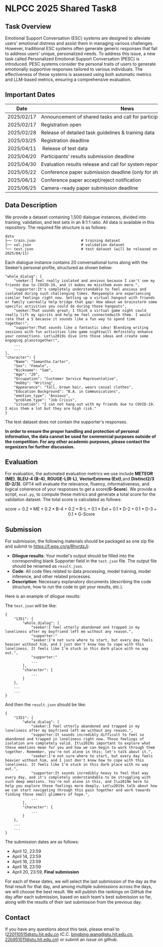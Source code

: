 # NLPCC 2025 Shared Task8

## Task Overview
Emotional Support Conversation (ESC) systems are designed to alleviate users' emotional distress and assist them in managing various challenges. However, traditional ESC systems often generate generic responses that fail to address users' unique, personalized needs. To address this issue, a new task called Personalized Emotional Support Conversation (PESC) is introduced. PESC systems consider the personal traits of users to generate emotionally supportive responses tailored to various individuals. The effectiveness of these systems is assessed using both automatic metrics and LLM-based metrics, ensuring a comprehensive evaluation.


## Important Dates
| Date | News |
| ---  | ---  |
| 2025/02/17 | Announcement of shared tasks and call for participation |
| 2025/02/17 | Registration open |
| 2025/02/28 | Release of detailed task guidelines & training data |
| 2025/03/25 | Registration deadline |
| 2025/04/11 | Release of test data |
| 2025/04/20 | Participants’ results submission deadline |
| 2025/04/30 | Evaluation results release and call for system reports and conference paper |
| 2025/05/22 | Conference paper submission deadline (only for shared tasks) |
| 2025/06/12 | Conference paper accept/reject notification |
| 2025/06/25 | Camera-ready paper submission deadline |


## Data Description
We provide a dataset containing 1,500 dialogue instances, divided into training, validation, and test sets in an 8:1:1 ratio. All data is available in this repository. The required file structure is as follows:
```
data
├── train.json                     # training dataset
├── val.json                       # validation dataset
└── test.json                      # test dataset (will be released on 2025/04/11)
```
Each dialogue instance contains 20 conversational turns along with the Seeker’s personal profile, structured as shown below:
```
"whole_dialog": [
    "seeker:I feel really isolated and anxious because I can't see my friends due to COVID-19, and it makes me missthem even more.",
    "supporter:It's completely understandable to feel anxious and isolated during such challenging times. Manypeople are experiencing similar feelings right now. Setting up a virtual hangout with friends or family canreally help bridge that gap! How about we brainstorm some specific activities you could do during those hangouts",
    "seeker:That sounds great; I think a virtual game night could really lift my spirits and help me feel connectedwith them. I would rate that a 5 because it sounds like a fun way to spend time together!",
    "supporter:That sounds like a fantastic idea! Blending writing sessions with fun activities like game nightswill definitely enhance your connections. Let\u2019s dive into those ideas and create some engaging planstogether!",
    ...
    ...
],
"character": {
    "Name": "Samantha Carter",
    "Sex": "Female",
    "Nickname": "Sam",
    "Age": "29",
    "Occupation": "Customer Service Representative",
    "Hobby": "Writing",
    "Appearance": "Tall, brown hair, wears casual clothes",
    "Education Background": "B.A. in Communications",
    "emotion_type": "Anxious",
    "problem_type": "Job Crisis",
    "situation": "I can not hang out with my friends due to COVID-19. I miss them a lot but they are high risk."
}
```
The test dataset does not contain the supporter's responses.

**In order to ensure the proper handling and protection of personal information, the data cannot be used for commercial purposes outside of the competition. For any other academic purposes, please contact the organizers for further discussion.**


## Evaluation
For evaluation, the automated evaluation metrics we use include **METEOR (ME)**, **BLEU-4 (B-4)**, **ROUGE-L(R-L)**, **VectorExtrema (Ext)**,and **Distinct2/3 (D-2/3)**. GPT4 will evaluate the relevance, fluency, informativeness, and logical coherence of your responses to get a score(**G-Score**). We provide a script, `eval.py`, to compute these metrics and generate a total score for the validation dataset. The total score is calculated as follows:

$$\text{score} = 0.2 * \text{ME} + 0.2 * \text{B-4} + 0.2 * \text{R-L} + 0.1 * \text{Ext} + 0.1 * \text{D-2} + 0.1 * \text{D-3} +  0.1 * \text{G-Score}$$


## Submission
For submission, the following materials should be packaged as one zip file and submit to <https://f.wps.cn/g/RhyrdzJj>:
- **Dilogue results**: Your model's output should be filled into the corresponding blank Supporter field in the `test.json` file. The output file should be renamed as `result.json`. 
- **Code**: All code files related to data processing, model training, model inference, and other related processes.
- **Description**: Necessary explanatory documents (describing the code structure, how to run the code to get your results, etc.).

Here is an example of dilogue results:

The `test.json` will be like:
```
{
    "1351": {
        "whole_dialog": [
            "seeker:I feel utterly abandoned and trapped in my loneliness after my boyfriend left me without any reason.",
            "supporter:"
            "seeker:I'm not sure where to start, but every day feels heavier without him, and I just don't know how to cope with this loneliness. It feels like I'm stuck in this dark place with no way out.",
            "supporter:"
            ...
        ],
        "character": {
            ...
        }
    },
    ...
    ...
}
```
And then the `result.json` should be like:
```
{
    "1351": {
        "whole_dialog": [
            "seeker:I feel utterly abandoned and trapped in my loneliness after my boyfriend left me without any reason.",
            "supporter:It sounds incredibly difficult to feel so abandoned and trapped in loneliness right now. Those feelings of isolation are completely valid. It\u2019s important to explore what these emotions mean for you and how we can begin to work through them together. Remember, you're not alone in this; let's talk about it.",
            "seeker:I'm not sure where to start, but every day feels heavier without him, and I just don't know how to cope with this loneliness. It feels like I'm stuck in this dark place with no way out.",
            "supporter:It sounds incredibly heavy to feel that way every day, and it's completely understandable to be struggling with such deep emotions. You're not alone in this, and I\u2019m here to help you explore those feelings more deeply. Let\u2019s talk about how we can start navigating through this pain together and work towards finding those small glimmers of hope.",
            ...
        ],
        "character": {
            ...
        }
    },
    ...
    ...
}
```

The submission dates are as follows: 
- April 12, 23:59
- April 14, 23:59
- April 16, 23:59
- April 18, 23:59
- April 20, 23:59, **Final submission**

For each of these dates, we will select the last submission of the day as the final result for that day, and among multiple submissions across the days, we will choose the best result.
We will publish the rankings on GitHub the day after each submission, based on each team's best submission so far, along with the results of their last submission from the previous day.


## Contact
If you have any questions about this task, please email to (<220110515@stu.hit.edu.cn> (C.C. <bingbing.wang@stu.hit.edu.cn>, <22b951011@stu.hit.edu.cn>) or submit an issue on github.

